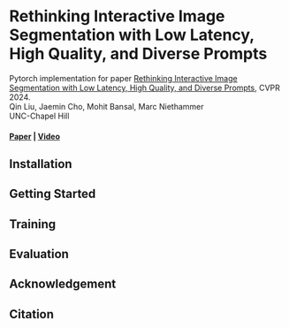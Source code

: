 # Rethinking Interactive Image Segmentation with Low Latency, High Quality, and Diverse Prompts
Pytorch implementation for paper [Rethinking Interactive Image Segmentation with Low Latency, High Quality, and Diverse Prompts](https://arxiv.org/), CVPR 2024. <br>
Qin Liu, Jaemin Cho, Mohit Bansal, Marc Niethammer <br>
UNC-Chapel Hill <br>
#### [Paper]() | [Video]()

## Installation

## Getting Started

## Training

## Evaluation

## Acknowledgement

## Citation
```
```

